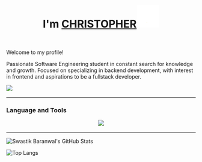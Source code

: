 <h1 align="center">I'm <a href="https://github.com/CHRISTOPHERP43Z">CHRISTOPHER<a><img src="https://github.com/Kathryn-Jie/Kathryn-Jie/blob/main/wave.gif" width="60px"/></h1>
<Br>

Welcome to my profile!

Passionate Software Engineering student in constant search for knowledge and growth. Focused on specializing in backend development, with interest in frontend and aspirations to be a fullstack developer.

<img src="https://komarev.com/ghpvc/?username=CHRISTOPHERP43Z&style=for-the-badge" />

---

### Language and Tools
<p align="center">
  <a href="https://skillicons.dev">
    <img src="https://skillicons.dev/icons?i=python,javascript,react,html,css,php,mysql,idea,git,github,vscode,figma,discord" />
  </a>
</p>


---
![Swastik Baranwal's GitHub Stats](https://github-readme-stats.vercel.app/api?username=CHRISTOPHERP43Z&show_icons=true&include_all_commits=true)

![Top Langs](https://github-readme-stats.vercel.app/api/top-langs/?username=CHRISTOPHERP43Z&layout=compact)


